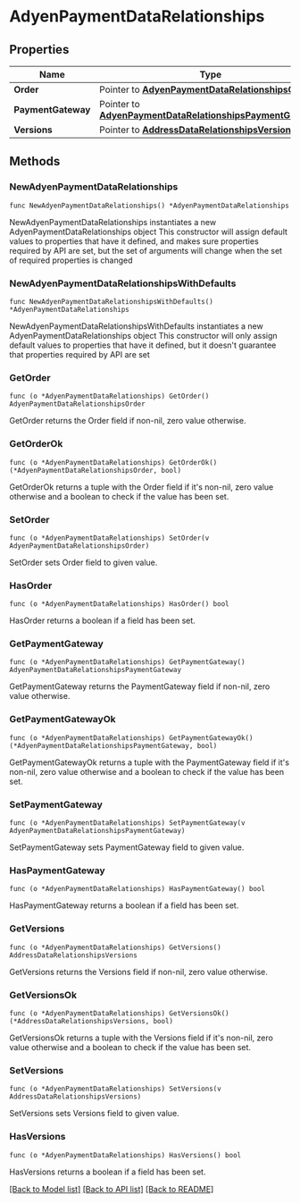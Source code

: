 # AdyenPaymentDataRelationships

## Properties

Name | Type | Description | Notes
------------ | ------------- | ------------- | -------------
**Order** | Pointer to [**AdyenPaymentDataRelationshipsOrder**](AdyenPaymentDataRelationshipsOrder.md) |  | [optional] 
**PaymentGateway** | Pointer to [**AdyenPaymentDataRelationshipsPaymentGateway**](AdyenPaymentDataRelationshipsPaymentGateway.md) |  | [optional] 
**Versions** | Pointer to [**AddressDataRelationshipsVersions**](AddressDataRelationshipsVersions.md) |  | [optional] 

## Methods

### NewAdyenPaymentDataRelationships

`func NewAdyenPaymentDataRelationships() *AdyenPaymentDataRelationships`

NewAdyenPaymentDataRelationships instantiates a new AdyenPaymentDataRelationships object
This constructor will assign default values to properties that have it defined,
and makes sure properties required by API are set, but the set of arguments
will change when the set of required properties is changed

### NewAdyenPaymentDataRelationshipsWithDefaults

`func NewAdyenPaymentDataRelationshipsWithDefaults() *AdyenPaymentDataRelationships`

NewAdyenPaymentDataRelationshipsWithDefaults instantiates a new AdyenPaymentDataRelationships object
This constructor will only assign default values to properties that have it defined,
but it doesn't guarantee that properties required by API are set

### GetOrder

`func (o *AdyenPaymentDataRelationships) GetOrder() AdyenPaymentDataRelationshipsOrder`

GetOrder returns the Order field if non-nil, zero value otherwise.

### GetOrderOk

`func (o *AdyenPaymentDataRelationships) GetOrderOk() (*AdyenPaymentDataRelationshipsOrder, bool)`

GetOrderOk returns a tuple with the Order field if it's non-nil, zero value otherwise
and a boolean to check if the value has been set.

### SetOrder

`func (o *AdyenPaymentDataRelationships) SetOrder(v AdyenPaymentDataRelationshipsOrder)`

SetOrder sets Order field to given value.

### HasOrder

`func (o *AdyenPaymentDataRelationships) HasOrder() bool`

HasOrder returns a boolean if a field has been set.

### GetPaymentGateway

`func (o *AdyenPaymentDataRelationships) GetPaymentGateway() AdyenPaymentDataRelationshipsPaymentGateway`

GetPaymentGateway returns the PaymentGateway field if non-nil, zero value otherwise.

### GetPaymentGatewayOk

`func (o *AdyenPaymentDataRelationships) GetPaymentGatewayOk() (*AdyenPaymentDataRelationshipsPaymentGateway, bool)`

GetPaymentGatewayOk returns a tuple with the PaymentGateway field if it's non-nil, zero value otherwise
and a boolean to check if the value has been set.

### SetPaymentGateway

`func (o *AdyenPaymentDataRelationships) SetPaymentGateway(v AdyenPaymentDataRelationshipsPaymentGateway)`

SetPaymentGateway sets PaymentGateway field to given value.

### HasPaymentGateway

`func (o *AdyenPaymentDataRelationships) HasPaymentGateway() bool`

HasPaymentGateway returns a boolean if a field has been set.

### GetVersions

`func (o *AdyenPaymentDataRelationships) GetVersions() AddressDataRelationshipsVersions`

GetVersions returns the Versions field if non-nil, zero value otherwise.

### GetVersionsOk

`func (o *AdyenPaymentDataRelationships) GetVersionsOk() (*AddressDataRelationshipsVersions, bool)`

GetVersionsOk returns a tuple with the Versions field if it's non-nil, zero value otherwise
and a boolean to check if the value has been set.

### SetVersions

`func (o *AdyenPaymentDataRelationships) SetVersions(v AddressDataRelationshipsVersions)`

SetVersions sets Versions field to given value.

### HasVersions

`func (o *AdyenPaymentDataRelationships) HasVersions() bool`

HasVersions returns a boolean if a field has been set.


[[Back to Model list]](../README.md#documentation-for-models) [[Back to API list]](../README.md#documentation-for-api-endpoints) [[Back to README]](../README.md)


